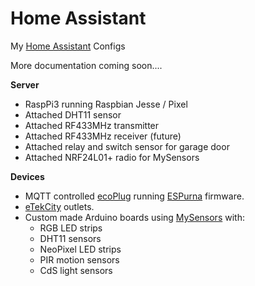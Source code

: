 # Home Assistant
My [Home Assistant](https://home-assistant.io) Configs

More documentation coming soon....

**Server**
   * RaspPi3 running Raspbian Jesse / Pixel
   * Attached DHT11 sensor
   * Attached RF433MHz transmitter
   * Attached RF433MHz receiver (future)
   * Attached relay and switch sensor for garage door
   * Attached NRF24L01+ radio for MySensors

**Devices**
   * MQTT controlled [ecoPlug](http://www.homedepot.com/p/Grounded-Indoor-Wi-Fi-Adapter-2-Pack-CT-065W) running [ESPurna](https://bitbucket.org/xoseperez/espurna) firmware.
   * [eTekCity](https://smile.amazon.com/dp/B00DQELHBS/) outlets.
   * Custom made Arduino boards using [MySensors](https://www.mysensors.org/) with:
      * RGB LED strips
      * DHT11 sensors
      * NeoPixel LED strips
      * PIR motion sensors
      * CdS light sensors


